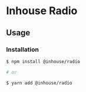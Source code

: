 # Inhouse Radio

## Usage

### Installation

```bash
$ npm install @inhouse/radio

# or

$ yarn add @inhouse/radio
```
